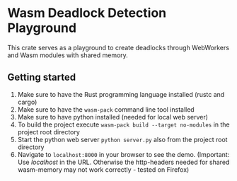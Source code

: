 # Wasm Deadlock Detection Playground
This crate serves as a playground to create deadlocks through WebWorkers and Wasm modules with shared memory.

## Getting started
1. Make sure to have the Rust programming language installed (rustc and cargo)
2. Make sure to have the `wasm-pack` command line tool installed
3. Make sure to have python installed (needed for local web server)
4. To build the project execute `wasm-pack build --target no-modules` in the project root directory
5. Start the python web server `python server.py` also from the project root directory
6. Navigate to `localhost:8000` in your browser to see the demo. (Important: Use _localhost_ in the URL. Otherwise the http-headers needed for shared wasm-memory may not work correctly - tested on Firefox)